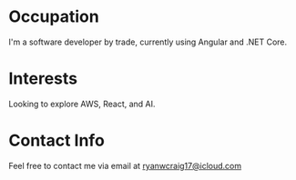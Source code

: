 # Occupation
I'm a software developer by trade, currently using Angular and .NET Core.

# Interests
Looking to explore AWS, React, and AI.

# Contact Info
Feel free to contact me via email at ryanwcraig17@icloud.com
